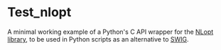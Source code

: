 Test_nlopt
==========

A minimal working example of a Python's C API wrapper for the [NLopt
library](https://github.com/stevengj/nlopt.git), to be used in Python scripts as
an alternative to [SWIG](https://github.com/swig/swig.git).
